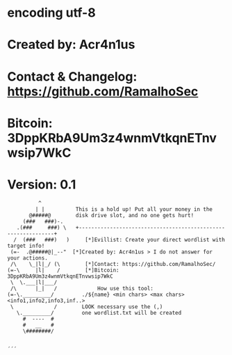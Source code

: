 # encoding utf-8
# Created by: Acr4n1us
# Contact & Changelog: https://github.com/RamalhoSec
# Bitcoin: 3DppKRbA9Um3z4wnmVtkqnETnvwsip7WkC
# Version: 0.1
```
          ^
         | |          This is a hold up! Put all your money in the
       @#####@        disk drive slot, and no one gets hurt!
     (###   ###)-.
   .(###     ###) \   +--------------------------------------------------------------+
  /  (###   ###)   )  	 [*]Evillist: Create your direct wordlist with target info!
 (=-  .@#####@|_--"	 [*]Created by: Acr4n1us > I do not answer for your actions.
 /\    \_|l|_/ (\   	 [*]Contact: https://github.com/RamalhoSec/
(=-\     |l|    /     	 [*]Bitcoin: 3DppKRbA9Um3z4wnmVtkqnETnvwsip7WkC
 \  \.___|l|___/
 /\      |_|   /      	     How use this tool:
(=-\._________/			./${name} <min chars> <max chars> <info1,info2,info3,inf..>
 \             /        LOOK necessary use the (,)
   \._________/         one wordlist.txt will be created
     #  ----  #
     #   __   #
     \########/
     

´´´
